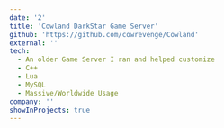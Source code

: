 ```yaml
---
date: '2'
title: 'Cowland DarkStar Game Server'
github: 'https://github.com/cowrevenge/Cowland'
external: ''
tech:
  - An older Game Server I ran and helped customize
  - C++
  - Lua
  - MySQL
  - Massive/Worldwide Usage
company: ''
showInProjects: true
---
```


